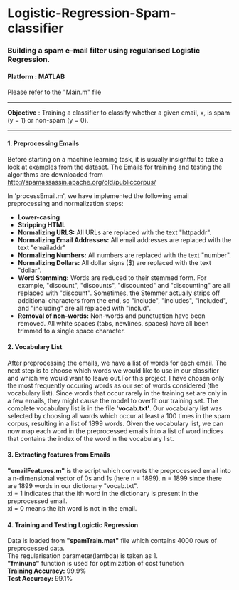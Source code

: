 # Logistic-Regression-Spam-classifier
### Building a spam e-mail filter using regularised Logistic Regression.
#### Platform : MATLAB


Please refer to the "Main.m" file
___

**Objective** : Training a classifier to classify whether a given email, x, is spam (y = 1) or non-spam (y = 0).
___
#### 1. Preprocessing Emails

Before starting on a machine learning task, it is usually insightful to take a look at examples from the dataset.
The Emails for training and testing the algorithms are downloaded from http://spamassassin.apache.org/old/publiccorpus/

In 'processEmail.m', we have implemented the following email preprocessing and normalization steps:
* **Lower-casing**
* **Stripping HTML**
* **Normalizing URLS:** All URLs are replaced with the text "httpaddr".
* **Normalizing Email Addresses:** All email addresses are replaced with the text "emailaddr"
* **Normalizing Numbers:** All numbers are replaced with the text "number".
* **Normalizing Dollars:** All dollar signs ($) are replaced with the text "dollar".
* **Word Stemming:** Words are reduced to their stemmed form. For example, "discount", "discounts", "discounted" and
"discounting" are all replaced with "discount". Sometimes, the Stemmer actually strips off additional characters from
the end, so "include", "includes", "included", and "including" are all replaced with "includ".
* **Removal of non-words:** Non-words and punctuation have been removed. All white spaces (tabs, newlines, spaces) 
have all been trimmed to a single space character.

#### 2. Vocabulary List

After preprocessing the emails, we have a list of words for each email. The next step is to choose which words we would 
like to use in our classifier and which we would want to leave out.For this project, I have chosen only the most 
frequently occuring words as our set of words considered (the vocabulary list). Since words that occur rarely in the 
training set are only in a few emails, they might cause the model to overfit our training set. The complete vocabulary 
list is in the file **'vocab.txt'**. Our vocabulary list was selected by choosing all words which occur at least a 100 
times in the spam corpus, resulting in a list of 1899 words.
Given the vocabulary list, we can now map each word in the preprocessed emails into a list of word indices that contains
the index of the word in the vocabulary list.


#### 3. Extracting features from Emails

**"emailFeatures.m"** is the script which converts the preprocessed email into a n-dimensional vector of 0s and 1s (here n = 1899).
n = 1899 since there are 1899 words in our dictionary "vocab.txt".<br>
xi = 1 indicates that the ith word in the dictionary is present in the preprocessed email.<br>
xi = 0 means the ith word is not in the email.

#### 4. Training and Testing Logictic Regression
Data is loaded from **"spamTrain.mat"** file which contains 4000 rows of preprocessed data.<br>
The regularisation parameter(lambda) is taken as 1.<br>
**"fminunc"** function is used for optimization of cost function<br>
**Training Accuracy:**  99.9% <br>
**Test Accuracy:**  99.1%
